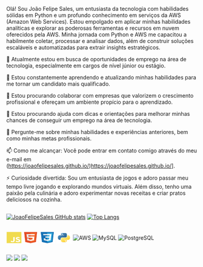 Olá! Sou João Felipe Sales, um entusiasta da tecnologia com habilidades sólidas em Python e um profundo conhecimento em serviços da AWS (Amazon Web Services). Estou empolgado em aplicar minhas habilidades analíticas e explorar as poderosas ferramentas e recursos em nuvem oferecidos pela AWS. Minha jornada com Python e AWS me capacitou a habilmente coletar, processar e analisar dados, além de construir soluções escaláveis e automatizadas para extrair insights estratégicos.

🔭 Atualmente estou em busca de oportunidades de emprego na área de tecnologia, especialmente em cargos de nível júnior ou estágio.

🌱 Estou constantemente aprendendo e atualizando minhas habilidades para me tornar um candidato mais qualificado.

👯 Estou procurando colaborar com empresas que valorizem o crescimento profissional e ofereçam um ambiente propício para o aprendizado.

🤔 Estou procurando ajuda com dicas e orientações para melhorar minhas chances de conseguir um emprego na área de tecnologia.

💬 Pergunte-me sobre minhas habilidades e experiências anteriores, bem como minhas metas profissionais.

📫 Como me alcançar: Você pode entrar em contato comigo através do meu e-mail em (https://joaofelipesales.github.io/)https://joaofelipesales.github.io/].

⚡ Curiosidade divertida: Sou um entusiasta de jogos e adoro passar meu tempo livre jogando e explorando mundos virtuais. Além disso, tenho uma paixão pela culinária e adoro experimentar novas receitas e criar pratos deliciosos na cozinha.

##
[![JoaoFelipeSales GitHub stats](https://github-readme-stats.vercel.app/api?username=joaoFelipeSales)](https://github.com/joaoFelipeSales/github-readme-stats)
[![Top Langs](https://github-readme-stats.vercel.app/api/top-langs/?username=joaoFelipeSales&show_icons=true&theme=dark&count_private=true)](https://github.com/joaoFelipeSales/github-readme-stats)

<div style="display: inline_block"><br>
  <img align="center" alt="Js" height="30" width="40" src="https://raw.githubusercontent.com/devicons/devicon/master/icons/javascript/javascript-plain.svg">
  <img align="center" alt=HTML" height="30" width="40" src="https://raw.githubusercontent.com/devicons/devicon/master/icons/html5/html5-original.svg">
  <img align="center" alt="CSS" height="30" width="40" src="https://raw.githubusercontent.com/devicons/devicon/master/icons/css3/css3-original.svg">
  <img align="center" alt="Python" height="30" width="40" src="https://raw.githubusercontent.com/devicons/devicon/master/icons/python/python-original.svg">
  <img align="center" alt="AWS" height="30" width="40" src="https://img.shields.io/badge/Amazon_AWS-FF9900?style=for-the-badge&logo=amazonaws&logoColor=white)">
  <img align="center" alt="MySQL" height="30" width="40" src="https://img.shields.io/badge/MySQL-005C84?style=for-the-badge&logo=mysql&logoColor=white">
  <img align="center" alt="PostgreSQL" height="30" width="40" src="https://img.shields.io/badge/PostgreSQL-316192?style=for-the-badge&logo=postgresql&logoColor=white">
</div>
  
  ##
 
<div> 
  <a href="https://www.instagram.com/jfs.jfsales" target="_blank"><img src="https://img.shields.io/badge/-Instagram-%23E4405F?style=for-the-badge&logo=instagram&logoColor=white" target="_blank"></a>
 	<a href = "mailto:jfsjfsales@gmail.com"><img src="https://img.shields.io/badge/-Gmail-%23333?style=for-the-badge&logo=gmail&logoColor=white" target="_blank"></a>
  <a href="https://www.linkedin.com/in/jfsjfsales" target="_blank"><img src="https://img.shields.io/badge/-LinkedIn-%230077B5?style=for-the-badge&logo=linkedin&logoColor=white" target="_blank"></a> 
  
</div>
